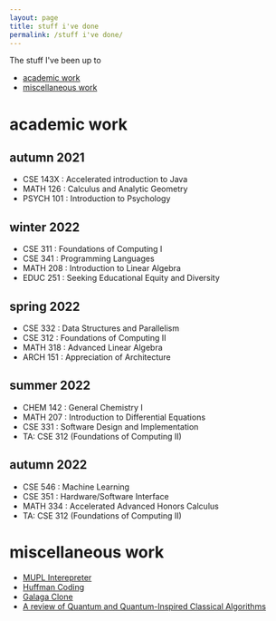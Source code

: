```yaml
---
layout: page
title: stuff i've done
permalink: /stuff i've done/
---
```


The stuff I've been up to 
- [academic work](#academic-work)
- [miscellaneous work](#miscellaneous-work)
# academic work

## autumn 2021

- CSE 143X : Accelerated introduction to Java
- MATH 126 : Calculus and Analytic Geometry 
- PSYCH 101 : Introduction to Psychology

## winter 2022

- CSE 311 : Foundations of Computing I
- CSE 341 : Programming Languages 
- MATH 208 : Introduction to Linear Algebra
- EDUC 251 : Seeking Educational Equity and Diversity

## spring 2022

- CSE 332 : Data Structures and Parallelism
- CSE 312 : Foundations of Computing II
- MATH 318 : Advanced Linear Algebra
- ARCH 151 : Appreciation of Architecture

## summer 2022

- CHEM 142 : General Chemistry I
- MATH 207 : Introduction to Differential Equations
- CSE 331 : Software Design and Implementation
- TA: CSE 312 (Foundations of Computing II)

## autumn 2022

- CSE 546 : Machine Learning
- CSE 351 : Hardware/Software Interface
- MATH 334 : Accelerated Advanced Honors Calculus
- TA: CSE 312 (Foundations of Computing II)

# miscellaneous work

- [MUPL Interepreter](https://github.com/lukshyaganjoo/MUPL-Interpreter-)
- [Huffman Coding](https://github.com/lukshyaganjoo/HuffmanCoding)
- [Galaga Clone](https://github.com/lukshyaganjoo/Galaga)
- [A review of Quantum and Quantum-Inspired Classical Algorithms](https://github.com/lukshyaganjoo/Quantum-Quantum-Inspired-Classical-Algorithms)